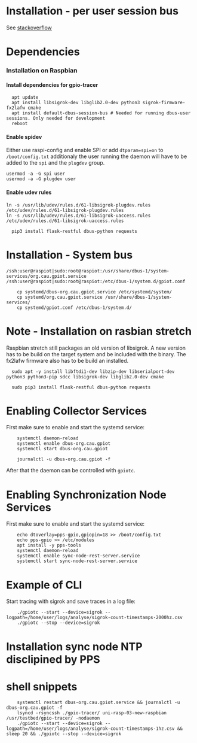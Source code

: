 # Installation - per user session bus
See [stackoverflow](https://serverfault.com/questions/892465/starting-systemd-services-sharing-a-session-d-bus-on-headless-system)

# Dependencies
### Installation on Raspbian

#### Install dependencies for gpio-tracer
```
  apt update
  apt install libsigrok-dev libglib2.0-dev python3 sigrok-firmware-fx2lafw cmake
  apt install default-dbus-session-bus # Needed for running dbus-user sessions. Only needed for development
  reboot
```


#### Enable spidev
Either use raspi-config and enable SPI or add `dtparam=spi=on` to `/boot/config.txt`
additionaly the user running the daemon will have to be added to the `spi`  and the `plugdev` group.
```
usermod -a -G spi user
usermod -a -G plugdev user
```

#### Enable udev rules
```
ln -s /usr/lib/udev/rules.d/61-libsigrok-plugdev.rules /etc/udev/rules.d/61-libsigrok-plugdev.rules
ln -s /usr/lib/udev/rules.d/61-libsigrok-uaccess.rules /etc/udev/rules.d/61-libsigrok-uaccess.rules
```

```
  pip3 install flask-restful dbus-python requests
```

# Installation - System bus
`/ssh:user@raspiot|sudo:root@raspiot:/usr/share/dbus-1/system-services/org.cau.gpiot.service`
`/ssh:user@raspiot|sudo:root@raspiot:/etc/dbus-1/system.d/gpiot.conf`

```
    cp systemd/dbus-org.cau.gpiot.service /etc/systemd/system/
    cp systemd/org.cau.gpiot.service /usr/share/dbus-1/system-services/
    cp systemd/gpiot.conf /etc/dbus-1/system.d/
```

# Note - Installation on rasbian stretch
Raspbian stretch still packages an old version of libsigrok. A new version has to be build on the target system
and be included with the binary. The fx2lafw firmware also has to be build an installed.
```
  sudo apt -y install libftdi1-dev libzip-dev libserialport-dev python3 python3-pip sdcc libsigrok-dev libglib2.0-dev cmake

  sudo pip3 install flask-restful dbus-python requests
```

# Enabling Collector Services

First make sure to enable and start the systemd service:

```
    systemctl daemon-reload
    systemctl enable dbus-org.cau.gpiot
    systemctl start dbus-org.cau.gpiot

    journalctl -u dbus-org.cau.gpiot -f
```

After that the daemon can be controlled with `gpiotc`.

# Enabling Synchronization Node Services

First make sure to enable and start the systemd service:

```
    echo dtoverlay=pps-gpio,gpiopin=18 >> /boot/config.txt
    echo pps-gpio >> /etc/modules
    apt install -y pps-tools
    systemctl daemon-reload
    systemctl enable sync-node-rest-server.service
    systemctl start sync-node-rest-server.service
```

# Example of CLI

Start tracing with sigrok and save traces in a log file:

```
    ./gpiotc --start --device=sigrok --logpath=/home/user/logs/analyse/sigrok-count-timestamps-2000hz.csv
    ./gpiotc --stop --device=sigrok
```


# Installation sync node NTP disclipined by PPS


# shell snippets

```
    systemctl restart dbus-org.cau.gpiot.service && journalctl -u dbus-org.cau.gpiot -f
    lsyncd -rsyncssh ./gpio-tracer/ uni-rasp-03-new-raspbian /usr/testbed/gpio-tracer/ -nodaemon
    ./gpiotc --start --device=sigrok --logpath=/home/user/logs/analyse/sigrok-count-timestamps-1hz.csv && sleep 20 && ./gpiotc --stop --device=sigrok
```
